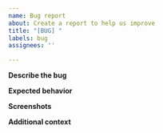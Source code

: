 ```yaml
---
name: Bug report
about: Create a report to help us improve
title: "[BUG] "
labels: bug
assignees: ''

---
```


**Describe the bug**

[comment]: <> (A clear and concise description of what the bug is.)

**Expected behavior**

[comment]: <> (A clear and concise description of what you expected to happen.)

**Screenshots**

[comment]: <> (If applicable, add screenshots to help explain your problem.)

**Additional context**

[comment]: <> (Add any other context about the problem here.)
